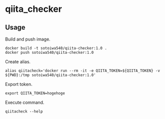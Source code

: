 # qiita_checker

## Usage

Build and push image.

```shell
docker build -t sotoiwa540/qiita-checker:1.0 .
docker push sotoiwa540/qiita-checker:1.0
```

Create alias.

```shell
alias qiitacheck='docker run --rm -it -e QIITA_TOKEN=${QIITA_TOKEN} -v ${PWD}:/tmp sotoiwa540/qiita-checker:1.0'
```

Export token.

```shell
export QIITA_TOKEN=hogehoge
```

Execute command.

```shell
qiitacheck --help
```